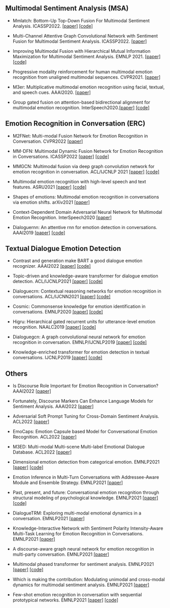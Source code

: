 ﻿

## Multimodal Sentiment Analysis (MSA) 

 - Mmlatch: Bottom-Up Top-Down Fusion For Multimodal Sentiment Analysis. ICASSP2022. [[paper]](https://arxiv.org/pdf/2201.09828.pdf) [[code]](https://github.com/yaohungt/Multimodal-Transformer)

 - Multi-Channel Attentive Graph Convolutional Network with Sentiment Fusion for Multimodal Sentiment Analysis. ICASSP2022. [[paper]](https://arxiv.org/pdf/2201.10274.pdf)

 - Improving Multimodal Fusion with Hierarchical Mutual Information Maximization for Multimodal Sentiment Analysis. EMNLP 2021. [[paper]](https://arxiv.org/pdf/2109.00412.pdf) [[code]](https://github.com/declare-lab/Multimodal-Infomax)

 - Progressive modality reinforcement for human multimodal emotion recognition from unaligned multimodal sequences. CVPR2021. [[paper]](https://openaccess.thecvf.com/content/CVPR2021/papers/Lv_Progressive_Modality_Reinforcement_for_Human_Multimodal_Emotion_Recognition_From_Unaligned_CVPR_2021_paper.pdf)

 - M3er: Multiplicative multimodal emotion recognition using facial, textual, and speech cues. AAAI2020. [[paper]](https://ojs.aaai.org/index.php/AAAI/article/view/5492/5348)

 - Group gated fusion on attention-based bidirectional alignment for multimodal emotion recognition. InterSpeech2020.[[paper]](https://arxiv.org/pdf/2201.06309) [[code]](https://github.com/ppfliu/emotion-recognition)

## Emotion Recognition in Conversation (ERC)

 - M2FNet: Multi-modal Fusion Network for Emotion Recognition in Conversation. CVPR2022 [[paper]](https://openaccess.thecvf.com/content/CVPR2022W/MULA/papers/Chudasama_M2FNet_Multi-Modal_Fusion_Network_for_Emotion_Recognition_in_Conversation_CVPRW_2022_paper.pdf)

 - MM-DFN: Multimodal Dynamic Fusion Network for Emotion Recognition in Conversations. ICASSP2022 [[paper]](https://arxiv.org/pdf/2203.02385.pdf) [[code]](https://github.com/zerohd4869/MM-DFN)

 - MMGCN: Multimodal fusion via deep graph convolution network for emotion recognition in conversation. ACL/IJCNLP 2021 [[paper]](https://arxiv.org/pdf/2107.06779.pdf) [[code]](https://github.com/hujingwen6666/MMGCN)

 - Multimodal emotion recognition with high-level speech and text features. ASRU2021 [[paper]](https://arxiv.org/pdf/2111.10202) [[code]](https://github.com/mmakiuchi/multimodal_emotion_recognition)

 - Shapes of emotions: Multimodal emotion recognition in conversations via emotion shifts. arXiv2021 [[paper]](https://arxiv.org/pdf/2112.01938)

 - Context-Dependent Domain Adversarial Neural Network for Multimodal Emotion Recognition. InterSpeech2020 [[paper]](http://speakit.cn/file/Context-Dependent%20Domain%20Adversarial%20Neural%20Network%20for%20Multimodal%20Emotion%20Recognition.pdf)

 - Dialoguernn: An attentive rnn for emotion detection in conversations. AAAI2019 [[paper]](https://arxiv.org/pdf/1811.00405) [[code]](https://github.com/SenticNet/conv-emotion)
 
## Textual Dialogue Emotion Detection

 - Contrast and generation make BART a good dialogue emotion recognizer. AAAI2022 [[paper]](https://arxiv.org/pdf/2112.11202) [[code]](https://github.com/whatissimondoing/cog-bart)

 - Topic-driven and knowledge-aware transformer for dialogue emotion detection. ACL/IJCNLP2021 [[paper]](https://arxiv.org/pdf/2106.01071) [[code]](https://github.com/something678/TodKat)

 - Dialoguecrn: Contextual reasoning networks for emotion recognition in conversations. ACL/IJCNN2021 [[paper]](https://arxiv.org/pdf/2106.01978) [[code]](https://github.com/zerohd4869/DialogueCRN)
 
 - Cosmic: Commonsense knowledge for emotion identification in conversations. EMNLP2020 [[paper]](https://arxiv.org/pdf/2010.02795) [[code]](https://github.com/declare-lab/conv-emotion)

 - Higru: Hierarchical gated recurrent units for utterance-level emotion recognition. NAALC2019 [[paper]](https://arxiv.org/pdf/1904.04446) [[code]](https://github.com/wxjiao/HiGRUs)

 - Dialoguegcn: A graph convolutional neural network for emotion recognition in conversation. EMNLP/IJCNLP2019 [[paper]](https://arxiv.org/pdf/1908.11540) [[code]](https://github.com/SenticNet/conv-emotion)

 - Knowledge-enriched transformer for emotion detection in textual conversations. IJCNLP2019 [[paper]](https://arxiv.org/pdf/1909.10681) [[code]](https://github.com/zhongpeixiang/KET)

## Others

 - Is Discourse Role Important for Emotion Recognition in Conversation? AAAI2022 [[paper]](https://www.aaai.org/AAAI22Papers/AAAI-8365.OngD.pdf)

 - Fortunately, Discourse Markers Can Enhance Language Models for Sentiment Analysis. AAAI2022 [[paper]](https://arxiv.org/pdf/2201.02026)

 - Adversarial Soft Prompt Tuning for Cross-Domain Sentiment Analysis. ACL2022 [[paper]](https://aclanthology.org/2022.acl-long.174.pdf)

 - EmoCaps: Emotion Capsule based Model for Conversational Emotion Recognition. ACL2022 [[paper]](https://arxiv.org/pdf/2203.13504)

 - M3ED: Multi-modal Multi-scene Multi-label Emotional Dialogue Database. ACL2022 [[paper]](https://arxiv.org/pdf/2205.10237)

 - Dimensional emotion detection from categorical emotion. EMNLP2021 [[paper]](https://arxiv.org/pdf/1911.02499) [[code]](https://github.com/sungjoonpark/emotiondetection)

 - Emotion Inference in Multi-Turn Conversations with Addressee-Aware Module and Ensemble Strategy. EMNLP2021 [[paper]](https://aclanthology.org/2021.emnlp-main.320.pdf)

 - Past, present, and future: Conversational emotion recognition through structural modeling of psychological knowledge. EMNLP2021 [[paper]](https://aclanthology.org/2021.findings-emnlp.104.pdf) [[code]](https://github.com/leqsnan/skaig-erc)

 - DialogueTRM: Exploring multi-modal emotional dynamics in a conversation. EMNLP2021 [[paper]](https://aclanthology.org/2021.findings-emnlp.229.pdf)

 - Knowledge-Interactive Network with Sentiment Polarity Intensity-Aware Multi-Task Learning for Emotion Recognition in Conversations. EMNLP2021 [[paper]](https://aclanthology.org/2021.findings-emnlp.245.pdf)

 - A discourse-aware graph neural network for emotion recognition in multi-party conversation. EMNLP2021 [[paper]](https://aclanthology.org/2021.findings-emnlp.252.pdf)

 - Multimodal phased transformer for sentiment analysis. EMNLP2021 [[paper]](https://aclanthology.org/2021.emnlp-main.189.pdf) [[code]](https://github.com/chengjunyan1/SP-Transformer)

 - Which is making the contribution: Modulating unimodal and cross-modal dynamics for multimodal sentiment analysis. EMNLP2021 [[paper]](https://arxiv.org/pdf/2111.08451)

 - Few-shot emotion recognition in conversation with sequential prototypical networks. EMNLP2021 [[paper]](https://arxiv.org/pdf/2109.09366) [[code]](https://github.com/gguibon/protoseq)


